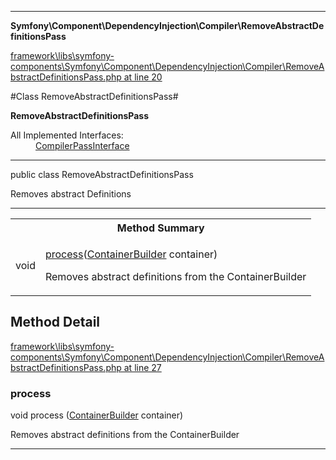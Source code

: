 

- - -

**Symfony\Component\DependencyInjection\Compiler\RemoveAbstractDefinitionsPass**


<a href="https://github.com/JeyDotC/Hirudo/blob/master/framework/libs/symfony-components/Symfony/Component/DependencyInjection/Compiler/RemoveAbstractDefinitionsPass.php#L20" >framework\libs\symfony-components\Symfony\Component\DependencyInjection\Compiler\RemoveAbstractDefinitionsPass.php at line 20</a>

#Class RemoveAbstractDefinitionsPass#

**RemoveAbstractDefinitionsPass**


<dl>
<dt>All Implemented Interfaces:</dt>
<dd><a href="">CompilerPassInterface</a> </dd>
</dl>



- - -

<p class="signature"><span class='k'>public  class</span> <span class='nx'>RemoveAbstractDefinitionsPass</span></p>

<div class="comment" id="overview_description"><p>Removes abstract Definitions</p></div>



- - -

<table id="summary_method">
<tr><th colspan="2">Method Summary</th></tr>
<tr>
<td><span class='k'></span> <span class='nx'>void</span></td>
<td class="description"><p class="name"><a href="#process">process</a>(<a href="https://github.com/JeyDotC/Hirudo/blob/master/symfony/component/dependencyinjection/ContainerBuilder.md">ContainerBuilder</a> container)</p><p class="description">Removes abstract definitions from the ContainerBuilder</p></td>
</tr>
</table>

<h2 id="detail_method">Method Detail</h2>

<a href="https://github.com/JeyDotC/Hirudo/blob/master/framework/libs/symfony-components/Symfony/Component/DependencyInjection/Compiler/RemoveAbstractDefinitionsPass.php#L27" >framework\libs\symfony-components\Symfony\Component\DependencyInjection\Compiler\RemoveAbstractDefinitionsPass.php at line 27</a>

<h3 id="process()">process</h3>
<span class='k'></span> <span class='nx'>void</span> <span class='nf'>process</span> (<a href="https://github.com/JeyDotC/Hirudo/blob/master/symfony/component/dependencyinjection/ContainerBuilder.md">ContainerBuilder</a> container)

<div class="details">
<p>Removes abstract definitions from the ContainerBuilder</p>
</div>

- - -

